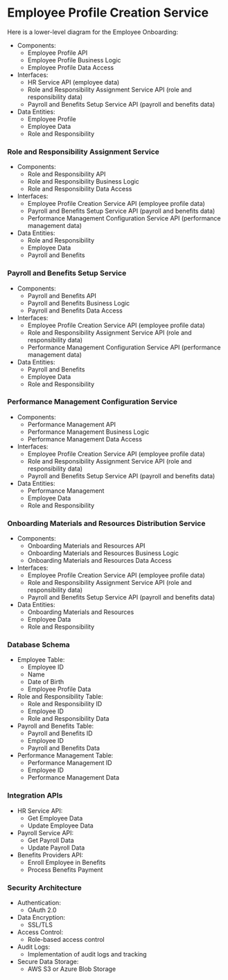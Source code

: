 # Employee Profile Creation Service
Here is a lower-level diagram for the Employee Onboarding:
- Components:
    - Employee Profile API
    - Employee Profile Business Logic
    - Employee Profile Data Access
- Interfaces:
    - HR Service API (employee data)
    - Role and Responsibility Assignment Service API (role and responsibility data)
    - Payroll and Benefits Setup Service API (payroll and benefits data)
- Data Entities:
    - Employee Profile
    - Employee Data
    - Role and Responsibility

### Role and Responsibility Assignment Service

- Components:
    - Role and Responsibility API
    - Role and Responsibility Business Logic
    - Role and Responsibility Data Access
- Interfaces:
    - Employee Profile Creation Service API (employee profile data)
    - Payroll and Benefits Setup Service API (payroll and benefits data)
    - Performance Management Configuration Service API (performance management data)
- Data Entities:
    - Role and Responsibility
    - Employee Data
    - Payroll and Benefits

### Payroll and Benefits Setup Service

- Components:
    - Payroll and Benefits API
    - Payroll and Benefits Business Logic
    - Payroll and Benefits Data Access
- Interfaces:
    - Employee Profile Creation Service API (employee profile data)
    - Role and Responsibility Assignment Service API (role and responsibility data)
    - Performance Management Configuration Service API (performance management data)
- Data Entities:
    - Payroll and Benefits
    - Employee Data
    - Role and Responsibility

### Performance Management Configuration Service

- Components:
    - Performance Management API
    - Performance Management Business Logic
    - Performance Management Data Access
- Interfaces:
    - Employee Profile Creation Service API (employee profile data)
    - Role and Responsibility Assignment Service API (role and responsibility data)
    - Payroll and Benefits Setup Service API (payroll and benefits data)
- Data Entities:
    - Performance Management
    - Employee Data
    - Role and Responsibility

### Onboarding Materials and Resources Distribution Service

- Components:
    - Onboarding Materials and Resources API
    - Onboarding Materials and Resources Business Logic
    - Onboarding Materials and Resources Data Access
- Interfaces:
    - Employee Profile Creation Service API (employee profile data)
    - Role and Responsibility Assignment Service API (role and responsibility data)
    - Payroll and Benefits Setup Service API (payroll and benefits data)
- Data Entities:
    - Onboarding Materials and Resources
    - Employee Data
    - Role and Responsibility

### Database Schema

- Employee Table:
    - Employee ID
    - Name
    - Date of Birth
    - Employee Profile Data
- Role and Responsibility Table:
    - Role and Responsibility ID
    - Employee ID
    - Role and Responsibility Data
- Payroll and Benefits Table:
    - Payroll and Benefits ID
    - Employee ID
    - Payroll and Benefits Data
- Performance Management Table:
    - Performance Management ID
    - Employee ID
    - Performance Management Data

### Integration APIs

- HR Service API:
    - Get Employee Data
    - Update Employee Data
- Payroll Service API:
    - Get Payroll Data
    - Update Payroll Data
- Benefits Providers API:
    - Enroll Employee in Benefits
    - Process Benefits Payment

### Security Architecture

- Authentication:
    - OAuth 2.0
- Data Encryption:
    - SSL/TLS
- Access Control:
    - Role-based access control
- Audit Logs:
    - Implementation of audit logs and tracking
- Secure Data Storage:
    - AWS S3 or Azure Blob Storage
